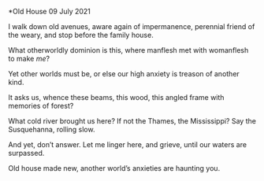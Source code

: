*Old House
09 July 2021

I walk down old avenues,
aware again of impermanence,
perennial friend of the weary,
and stop before the family house.

What otherworldly dominion is this,
where manflesh met with womanflesh
to make *me*?

Yet other worlds must be,
or else our high anxiety
is treason of another kind.

It asks us, whence these beams,
this wood, this angled frame
with memories of forest?

What cold river brought us here?
If not the Thames, the Mississippi?
Say the Susquehanna, rolling slow.

And yet, don’t answer.
Let me linger here, and grieve,
until our waters are surpassed.

Old house made new,
another world’s anxieties
are haunting you.